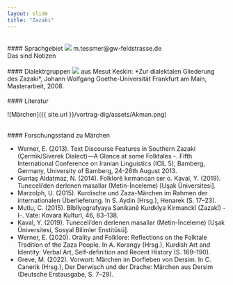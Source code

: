 ```yaml
---
layout: slide
title: "Zazaki"
---
```


<section markdown="1">
<br>
#### Sprachgebiet

<img src="/vortrag-dig/assets/sprachgebiet.png">
m.tessmer@gw-feldstrasse.de

<aside class="notes">
Das sind Notizen
</aside>

</section>
<section markdown="1">
<br>
#### Dialektrgruppen

<img src="/vortrag-dig/assets/dialekte.png">
aus Mesut Keskin: *Zur dialektalen Gliederung des Zazaki*, Johann Wolfgang Goethe-Universität Frankfurt am Main, Masterarbeit, 2008.
</section>
<section markdown="1">
<br>
#### Literatur

![Märchen]({{ site.url }}/vortrag-dig/assets/Akman.png)

</section>
<section markdown="1">
<br>
#### Forschungsstand zu Märchen	

- Werner, E. (2013). Text Discourse Features in Southern Zazaki (Çermik/Siverek Dialect)—A Glance at some Folktales -. Fifth International Conference on Iranian Linguistics (ICIL 5), Bamberg, Germany, University of Bamberg, 24-26th August 2013.
- Guntaş Aldatmaz, N. (2014). Folklorê kırmancan ser o.
Kaval, Y. (2019). Tuneceli’den derlenen masallar (Metin-İnceleme) [Uşak Üniversitesi].
- Marzolph, U. (2015). Kurdische und Zaza-Märchen im Rahmen der internationalen Überlieferung. In S. Aydin (Hrsg.), Henarek (S. 17–23).
- Mutlu, C. (2015). Bîblîyografyaya Sanikanê Kurdkîya Kirmanckî (Zazakî) -I-. Vate: Kovara Kulturî, 46, 83–138.
- Kaval, Y. (2019). Tuneceli’den derlenen masallar (Metin-İnceleme) [Uşak Üniversitesi, Sosyal Bilimler Enstitüsü].
- Werner, E. (2020). Orality and Folklore: Reflections on the Folktale Tradition of the Zaza People. In A. Korangy (Hrsg.), Kurdish Art and Identity: Verbal Art, Self-definition and Recent History (S. 169–190).
- Greve, M. (2022). Vorwort: Märchen im Dorfleben von Dersim. In C. Canerik (Hrsg.), Der Derwisch und der Drache: Märchen aus Dersim (Deutsche Erstausgabe, S. 7–29).

</section>
